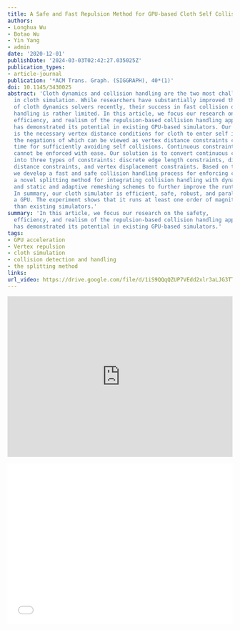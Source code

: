 ```yaml
---
title: A Safe and Fast Repulsion Method for GPU-based Cloth Self Collisions
authors:
- Longhua Wu
- Botao Wu
- Yin Yang
- admin
date: '2020-12-01'
publishDate: '2024-03-03T02:42:27.035025Z'
publication_types:
- article-journal
publication: '*ACM Trans. Graph. (SIGGRAPH), 40*(1)'
doi: 10.1145/3430025
abstract: 'Cloth dynamics and collision handling are the two most challenging topics
  in cloth simulation. While researchers have substantially improved the performances
  of cloth dynamics solvers recently, their success in fast collision detection and
  handling is rather limited. In this article, we focus our research on the safety,
  efficiency, and realism of the repulsion-based collision handling approach, which
  has demonstrated its potential in existing GPU-based simulators. Our first discovery
  is the necessary vertex distance conditions for cloth to enter self intersections,
  the negations of which can be viewed as vertex distance constraints continuous in
  time for sufficiently avoiding self collisions. Continuous constraints, however,
  cannot be enforced with ease. Our solution is to convert continuous constraints
  into three types of constraints: discrete edge length constraints, discrete vertex
  distance constraints, and vertex displacement constraints. Based on this solution,
  we develop a fast and safe collision handling process for enforcing constraints,
  a novel splitting method for integrating collision handling with dynamics solvers,
  and static and adaptive remeshing schemes to further improve the runtime performance.
  In summary, our cloth simulator is efficient, safe, robust, and parallelizable on
  a GPU. The experiment shows that it runs at least one order of magnitude faster
  than existing simulators.'
summary: 'In this article, we focus our research on the safety,
  efficiency, and realism of the repulsion-based collision handling approach, which
  has demonstrated its potential in existing GPU-based simulators.'
tags:
- GPU acceleration
- Vertex repulsion
- cloth simulation
- collision detection and handling
- the splitting method
links:
url_video: https://drive.google.com/file/d/1iS9QQqQZUP7VEdd2xlr3aLJG3TTqNooT/view
---
```


<p align="center">
<iframe width="100%" height="360" src="https://www.youtube.com/embed/UsuAXvwZl90?si=LECWfmXoOsvZ3MV9" title="YouTube video player" frameborder="0" allow="accelerometer; autoplay; clipboard-write; encrypted-media; gyroscope; picture-in-picture; web-share" allowfullscreen></iframe>
</p>
<p align="center">
<iframe width="100%" height="360" src="//player.bilibili.com/player.html?aid=682804889&bvid=BV1KS4y1K7i1&cid=563649262&p=1" scrolling="no" border="0" frameborder="no" framespacing="0" allowfullscreen="true"> </iframe>
</p>
